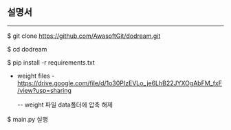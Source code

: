 ## 설명서
-------------------------------------

$ git clone https://github.com/AwasoftGit/dodream.git

$ cd dodream

$ pip install -r requirements.txt

- weight files - https://drive.google.com/file/d/1o30PIzEVLo_je6LhB22JYXOgAbFM_fxF/view?usp=sharing 

  -- weight 파일 data폴더에 압축 해제

$ main.py 실행

